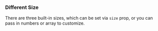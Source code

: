 ### Different Size

There are three built-in sizes, which can be set via `size` prop, or you can pass in numbers or array to customize.
